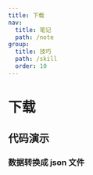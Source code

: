 ```yaml
---
title: 下载
nav:
  title: 笔记
  path: /note
group:
  title: 技巧
  path: /skill
  order: 10
---
```


# 下载

## 代码演示

### 数据转换成 json 文件

<code src="./demo/data-json.tsx" />
